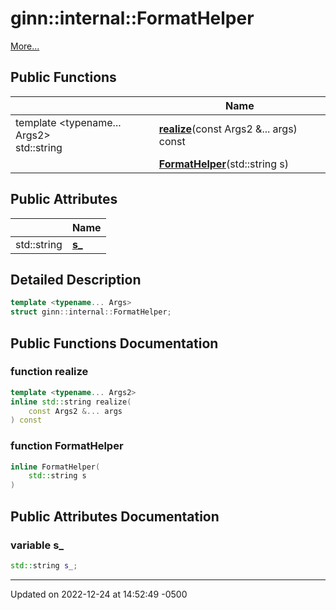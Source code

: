 # ginn::internal::FormatHelper


 [More...](#detailed-description)

## Public Functions

|                | Name           |
| -------------- | -------------- |
| template <typename... Args2\> <br>std::string | **[realize](api/Classes/structginn_1_1internal_1_1_format_helper.md#function-realize)**(const Args2 &... args) const |
| | **[FormatHelper](api/Classes/structginn_1_1internal_1_1_format_helper.md#function-formathelper)**(std::string s) |

## Public Attributes

|                | Name           |
| -------------- | -------------- |
| std::string | **[s_](api/Classes/structginn_1_1internal_1_1_format_helper.md#variable-s_)**  |

## Detailed Description

```cpp
template <typename... Args>
struct ginn::internal::FormatHelper;
```

## Public Functions Documentation

### function realize

```cpp
template <typename... Args2>
inline std::string realize(
    const Args2 &... args
) const
```


### function FormatHelper

```cpp
inline FormatHelper(
    std::string s
)
```


## Public Attributes Documentation

### variable s_

```cpp
std::string s_;
```


-------------------------------

Updated on 2022-12-24 at 14:52:49 -0500